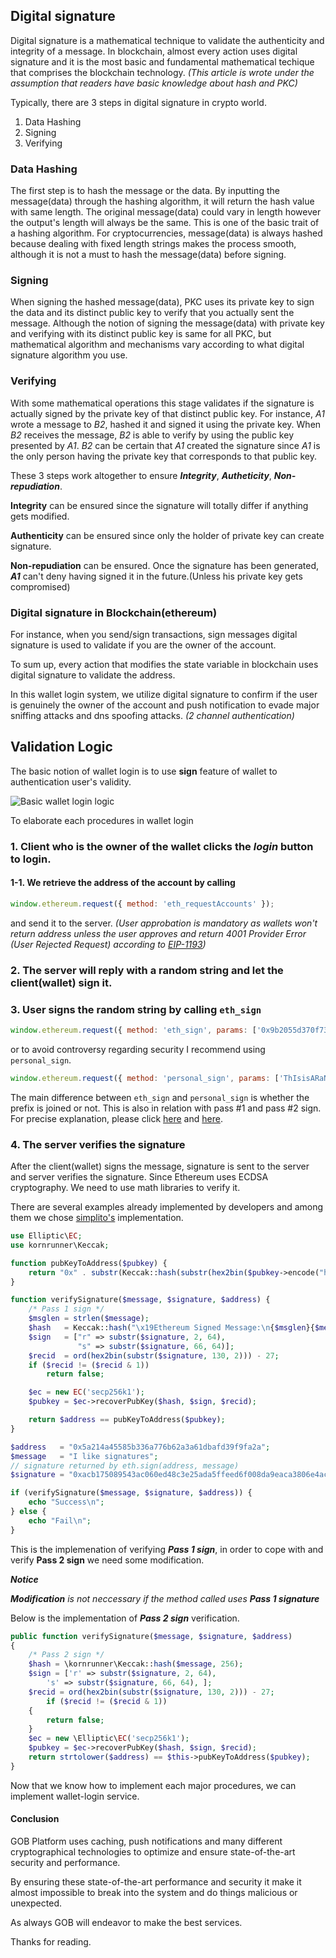 ## Digital signature
Digital signature is a mathematical technique to validate the authenticity and integrity of a message.
In blockchain, almost every action uses digital signature and it is the most basic and fundamental mathematical 
techique that comprises the blockchain technology. 
*(This article is wrote under the assumption that readers have basic knowledge about hash and PKC)*

Typically, there are 3 steps in digital signature in crypto world. 

1. Data Hashing
2. Signing
3. Verifying

### Data Hashing
The first step is to hash the message or the data. By inputting the message(data) through the hashing algorithm, it will return the hash value with same length.
The original message(data) could vary in length however the output's length will always be the same. This is one of the basic trait of a hashing algorithm.
For cryptocurrencies, message(data) is always hashed because dealing with fixed length strings makes the process smooth, although it is not a must to hash the message(data) before signing.

### Signing
When signing the hashed message(data), PKC uses its private key to sign the data and its distinct public key to verify that you actually sent the message.
Although the notion of signing the message(data) with private key and verifying with its distinct public key is same for all PKC, but mathematical algorithm and mechanisms vary according to what digital signature algorithm you use.

### Verifying
With some mathematical operations this stage validates if the signature is actually signed by the private key of that distinct public key.
For instance, *A1* wrote a message to *B2*, hashed it and signed it using the private key. When *B2* receives the message, *B2* is able to verify by using the public key presented by *A1*.
*B2* can be certain that *A1* created the signature since *A1* is the only person having the private key that corresponds to that public key.

These 3 steps work altogether to ensure ***Integrity***, ***Autheticity***, ***Non-repudiation***.

**Integrity** can be ensured since the signature will totally differ if anything gets modified.

**Authenticity** can be ensured since only the holder of private key can create signature.

**Non-repudiation** can be ensured. Once the signature has been generated, ***A1*** can't deny having signed it in the future.(Unless his private key gets compromised)

### Digital signature in Blockchain(ethereum)
For instance, when you send/sign transactions, sign messages digital signature is used to validate if you are the owner of the account.

To sum up, every action that modifies the state variable in blockchain uses digital signature to validate the address.

In this wallet login system, we utilize digital signature to confirm if the user is genuinely the owner of the account and push notification to
evade major sniffing attacks and dns spoofing attacks. *(2 channel authentication)*

## Validation Logic
The basic notion of wallet login is to use **sign** feature of wallet to authentication user's validity.

![Basic wallet login logic](../main/assets/image/wallet-login-basic-logic.png)

To elaborate each procedures in wallet login 

### 1. Client who is the owner of the wallet clicks the ***login*** button to login.
#### 1-1. We retrieve the address of the account by calling 
```javascript
window.ethereum.request({ method: 'eth_requestAccounts' });
```
and send it to the server.
*(User approbation is mandatory as wallets won't return address unless the user approves and return 4001 Provider Error (User Rejected Request) according to [EIP-1193](https://github.com/ethereum/EIPs/blob/master/EIPS/eip-1193.md))*
### 2. The server will reply with a random string and let the client(wallet) sign it.
### 3. User signs the random string by calling ``eth_sign``
```javascript
window.ethereum.request({ method: 'eth_sign', params: ['0x9b2055d370f73ec7d8a03e965129118dc8f5bf83', 'ThIsisARaNdoMsTrINg'] });
```
or to avoid controversy regarding security 
I recommend using ``personal_sign``.
```javascript
window.ethereum.request({ method: 'personal_sign', params: ['ThIsisARaNdoMsTrINg', '0x9b2055d370f73ec7d8a03e965129118dc8f5bf83'] });
```
The main difference between ``eth_sign`` and ``personal_sign`` is whether the prefix is joined or not.
This is also in relation with pass #1 and pass #2 sign.
For precise explanation, please click [here](https://docs.metamask.io/guide/signing-data.html#signing-data-with-metamask) and [here](https://docs.walletconnect.org/json-rpc-api-methods/ethereum).

### 4. The server verifies the signature
After the client(wallet) signs the message, signature is sent to the server and server verifies the signature.
Since Ethereum uses ECDSA cryptography. We need to use math libraries to verify it.

There are several examples already implemented by developers and among them 
we chose [simplito's](https://github.com/simplito/elliptic-php#verifying-ethereum-signature) implementation.
```php
use Elliptic\EC;
use kornrunner\Keccak;

function pubKeyToAddress($pubkey) {
    return "0x" . substr(Keccak::hash(substr(hex2bin($pubkey->encode("hex")), 1), 256), 24);
}

function verifySignature($message, $signature, $address) {
    /* Pass 1 sign */
    $msglen = strlen($message);
    $hash   = Keccak::hash("\x19Ethereum Signed Message:\n{$msglen}{$message}", 256);
    $sign   = ["r" => substr($signature, 2, 64), 
               "s" => substr($signature, 66, 64)];
    $recid  = ord(hex2bin(substr($signature, 130, 2))) - 27; 
    if ($recid != ($recid & 1)) 
        return false;

    $ec = new EC('secp256k1');
    $pubkey = $ec->recoverPubKey($hash, $sign, $recid);

    return $address == pubKeyToAddress($pubkey);
}

$address   = "0x5a214a45585b336a776b62a3a61dbafd39f9fa2a";
$message   = "I like signatures";
// signature returned by eth.sign(address, message)
$signature = "0xacb175089543ac060ed48c3e25ada5ffeed6f008da9eaca3806e4acb707b9481401409ae1f5f9f290f54f29684e7bac1d79b2964e0edcb7f083bacd5fc48882e1b";

if (verifySignature($message, $signature, $address)) {
    echo "Success\n";
} else {
    echo "Fail\n";
}
```
This is the implemenation of verifying ***Pass 1 sign***, in order to cope with and verify **Pass 2 sign** we need some modification.

***Notice***

***Modification** is not neccessary if the method called uses ***Pass 1 signature****

Below is the implementation of ***Pass 2 sign*** verification.
```php
public function verifySignature($message, $signature, $address)
{
	/* Pass 2 sign */
	$hash = \kornrunner\Keccak::hash($message, 256);
	$sign = ['r' => substr($signature, 2, 64),
		's' => substr($signature, 66, 64), ];
	$recid = ord(hex2bin(substr($signature, 130, 2))) - 27;
		if ($recid != ($recid & 1))
	{
		return false;
	}
	$ec = new \Elliptic\EC('secp256k1');
	$pubkey = $ec->recoverPubKey($hash, $sign, $recid);
	return strtolower($address) == $this->pubKeyToAddress($pubkey);
}
```

Now that we know how to implement each major procedures, we can implement wallet-login service.

#### Conclusion

GOB Platform uses caching, push notifications and many different cryptographical technologies to optimize and ensure state-of-the-art security and performance.

By ensuring these state-of-the-art performance and security it make it almost impossible to break into the
system and do things malicious or unexpected.

As always GOB will endeavor to make the best services.

Thanks for reading.
